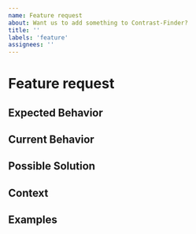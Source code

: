 ```yaml
---
name: Feature request
about: Want us to add something to Contrast-Finder?
title: ''
labels: 'feature'
assignees: ''
---
```

<!-- Thanks for filing an issue 😄 !
Before you submit, please read the following:
search open/closed issues before submitting since someone might have asked the same thing before! -->

# Feature request
<!--- Provide a general summary of the issue here. -->

## Expected Behavior
<!--- Tell us how the feature should work. -->

## Current Behavior
<!--- Explain the difference from current behavior. -->

## Possible Solution
<!--- Ideas how to implement this feature or a similar solution/workaround that already exists. -->

## Context
<!--- How has this issue affected you? What are you trying to accomplish? -->
<!--- Providing context helps us come up with a solution that is most useful in the real world -->

## Examples
<!-- Examples help us understand the requested feature better. -->


<!-- By the way, thank you **very** much
     for contributing to Contrast-Finder! -->
